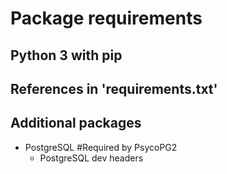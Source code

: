 # Package requirements

## Python 3 with pip 

## References in 'requirements.txt' 

## Additional packages
* PostgreSQL #Required by PsycoPG2
    - PostgreSQL dev headers 
